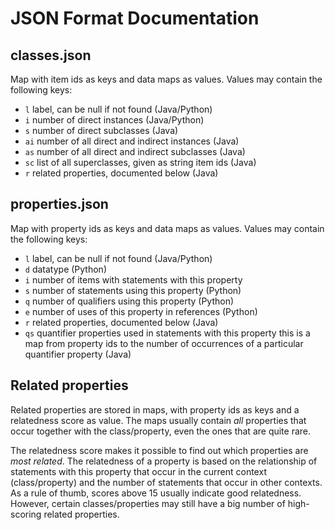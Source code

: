 JSON Format Documentation
=========================

classes.json
------------

Map with item ids as keys and data maps as values.
Values may contain the following keys:
* ```l``` label, can be null if not found (Java/Python)
* ```i``` number of direct instances (Java/Python)
* ```s``` number of direct subclasses (Java)
* ```ai``` number of all direct and indirect instances (Java)
* ```as``` number of all direct and indirect subclasses (Java)
* ```sc``` list of all superclasses, given as string item ids (Java)
* ```r``` related properties, documented below (Java)

properties.json
---------------

Map with property ids as keys and data maps as values.
Values may contain the following keys:
* ```l``` label, can be null if not found (Java/Python)
* ```d``` datatype (Python)
* ```i``` number of items with statements with this property
* ```s``` number of statements using this property (Python)
* ```q``` number of qualifiers using this property (Python)
* ```e``` number of uses of this property in references (Python)
* ```r``` related properties, documented below (Java)
* ```qs``` quantifier properties used in statements with this property
   this is a map from property ids to the number of occurrences of a particular quantifier property
    (Java)

Related properties
------------------

Related properties are stored in maps, with property ids as keys and a relatedness score as value.
The maps usually contain *all* properties that occur together with the class/property, even the
ones that are quite rare.

The relatedness score makes it possible to find out which properties are *most related*. The relatedness
of a property is based on the relationship of statements with this property that occur in the current
context (class/property) and the number of statements that occur in other contexts. As a rule
of thumb, scores above 15 usually indicate good relatedness. However, certain classes/properties
may still have a big number of high-scoring related properties.
